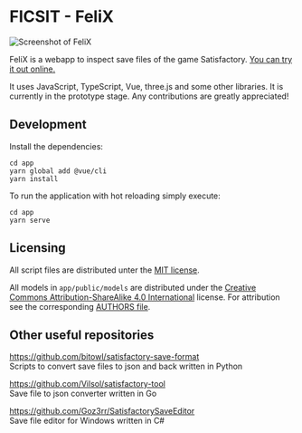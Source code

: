 # FICSIT - FeliX

![Screenshot of FeliX](app/public/screenshot.png)

FeliX is a webapp to inspect save files of the game Satisfactory. [You can try it out online.](https://ficsit-felix.firebaseapp.com/)

It uses JavaScript, TypeScript, Vue, three.js and some other libraries. It is currently in the prototype stage. Any contributions are greatly appreciated!

## Development
Install the dependencies:
```
cd app
yarn global add @vue/cli
yarn install
```

To run the application with hot reloading simply execute:
```
cd app
yarn serve
```

## Licensing
All script files are distributed unter the [MIT license](LICENSE).

All models in `app/public/models` are distributed under the [Creative Commons Attribution-ShareAlike 4.0 International](https://creativecommons.org/licenses/by-sa/4.0/) license. For attribution see the corresponding [AUTHORS file](app/public/models/AUTHORS).

## Other useful repositories
https://github.com/bitowl/satisfactory-save-format  
Scripts to convert save files to json and back written in Python

https://github.com/Vilsol/satisfactory-tool  
Save file to json converter written in Go

https://github.com/Goz3rr/SatisfactorySaveEditor  
Save file editor for Windows written in C#
